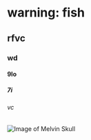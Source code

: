 # warning: fish 
## rfvc
### wd
#### 9lo
##### 7i
###### vc


![Image of Melvin Skull](https://github.com/ectoplasmicfool/skills-communicate-using-markdown/assets/113185461/dc3a4640-b52f-4710-8429-93a4e5a19e8c)
